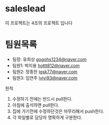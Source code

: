 # saleslead
이 프로젝트는 4조의 프로젝트 입니다

# 팀원목록
- 팀장: 유희상 gogohs1234@naver.com
- 팀원1: 박지용 hottt812@naver.com
- 팀원2: 정종찬 lgsk77@naver.com
- 팀원3: 임연주 lyjyj93@naver.com

원칙
1. 수정하기 전에는 반드시 pull한다.
2. 아침에 출석하면 pull한다.
3. 집에 가기전에 수정하던것은 마무리해서 push한다.
4. 각 파일별로 담당자 명확하게 구분한다.